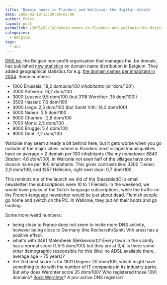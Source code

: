 ```yaml
---
title: 'Domain names in Flanders and Wallonie: the digital divide'
date: 2005-02-18T12:39:00+01:00
author: Peter
layout: post
permalink: /2005/02/18/domain-names-in-flanders-and-wallonie-the-digital-divide/
categories:
  - Belgium
tags:
  - dns
---
```

[DNS.be](http://www.dns.be), the Belgian non-profit organisation that manages the .be domain, has published [new statistics](http://www.dns.be/en/home.php?n=4) on domain name distribution in Belgium. They added geographical statistics for e.g. [the domain names per inhabitant in 2004](http://www.dns.be/scripts/map.be/imagemap.php?map=2004-1&lang=en). Some numbers:

  * 1000 Brussels: 18,2 _domains/100 inhabitants_ (or &#8216;dom/100') 
  * 2000 Antwerp: 16,2 dom/100 
  * 3000 Leuven: 9,5 dom/100 (but 3118 Werchter: 35 dom/100!) 
  * 3500 Hasselt: 7,6 dom/100 
  * 4000 Liege: 2,5 dom/100 (but Sankt Vith: 14,2 dom/100) 
  * 5000 Namur: 3,5 dom/100 
  * 6000 Charleroi: 2,8 dom/100 
  * 7000 Mons: 2,5 dom/100 
  * 8000 Brugge: 5,4 dom/100 
  * 9000 Gent: 7,2 dom/100

Wallonie may seem already a bit behind here, but it gets worse when you go outside of the major cities: where in Flanders most villages/municipalities have on average > 2 domain per 100 inhabitants (_like my hometown: 8840 Staden: 4,6 dom/100_), in Wallonie not even half of the villages have one domain name per 100 inhabitants. This gives contrasts like: 3300 Tienen: 2,9 dom/100, and 1357 H&eacute;l&eacute;cine, right next door: 0,7 dom/100. 

This reminds me of the launch we did of the StaatsbladClip email newsletter: the subscriptions were 10 to 1 Flemish. In the weekend, we would have peaks of the Dutch-language subscriptions, while the traffic on the French-language newsletter would be just about dead. Flemish people go home and switch on the PC. In Wallonie, they put on their boots and go hunting.

Some more weird numbers:

  * being close to France does not seem to incite more DNS activity, however being close to Germany (the Rocherath/Sankt Vith area) has a positive effect. 
  * what's with 3461 Molenbeek (Bekkevoort)? Every town in the vicinity has a normal score (1,5-3 dom/100) but they are at 0,4. Is there some other demographic responsible for this (like: no ADSL available there, average age > 75 years)? 
  * the 2nd best score is for 1831 Diegem: 20 dom/100, which might have something to do with the number of IT companies in its industry parks. But why does Werchter score 35 dom/100? Who registered those 1091 domains? [Rock Werchter](http://www.rockwerchter.be/)? A pro-active DNS registrar?
